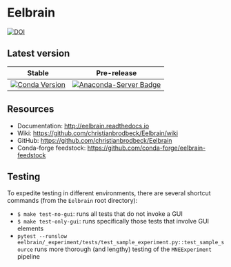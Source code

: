 # Eelbrain

[![DOI](https://zenodo.org/badge/3651023.svg)](https://zenodo.org/badge/latestdoi/3651023)

## Latest version

| Stable | Pre-release |
| ------ | ----------- |
| [![Conda Version](https://img.shields.io/conda/vn/conda-forge/eelbrain)](https://anaconda.org/conda-forge/eelbrain) | [![Anaconda-Server Badge](https://anaconda.org/conda-forge/eelbrain/badges/version.svg)](https://anaconda.org/conda-forge/eelbrain/labels) |

## Resources

- Documentation: http://eelbrain.readthedocs.io
- Wiki: https://github.com/christianbrodbeck/Eelbrain/wiki
- GitHub: https://github.com/christianbrodbeck/Eelbrain
- Conda-forge feedstock: https://github.com/conda-forge/eelbrain-feedstock

## Testing

To expedite testing in different environments, there are several shortcut commands (from the `Eelbrain` root directory):

- `$ make test-no-gui`: runs all tests that do not invoke a GUI
- `$ make test-only-gui`: runs specifically those tests that involve GUI elements
- `pytest --runslow eelbrain/_experiment/tests/test_sample_experiment.py::test_sample_source` runs more thorough (and lengthy) testing of the `MNEExperiment` pipeline 
